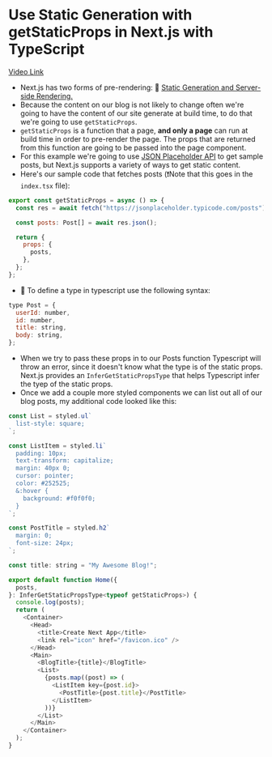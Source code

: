 # Use Static Generation with getStaticProps in Next.js with TypeScript

[Video Link](https://egghead.io/lessons/next-js-use-static-generation-with-getstaticprops-in-next-js-with-typescript?pl=build-a-blog-with-next-js-typescript-emotion-and-netlify-adcc)

- Next.js has two forms of pre-rendering: 📜 [Static Generation and Server-side Rendering.](https://nextjs.org/docs/basic-features/data-fetching)
- Because the content on our blog is not likely to change often we're going to have the content of our site generate at build time, to do that we're going to use `getStaticProps`.
- `getStaticProps` is a function that a page, **and only a page** can run at build time in order to pre-render the page. The props that are returned from this function are going to be passed into the page component.
- For this example we're going to use [JSON Placeholder API](https://jsonplaceholder.typicode.com/posts) to get sample posts, but Next.js supports a variety of ways to get static content.
- Here's our sample code that fetches posts (❗️Note that this goes in the `index.tsx` file):

```js
export const getStaticProps = async () => {
  const res = await fetch("https://jsonplaceholder.typicode.com/posts");

  const posts: Post[] = await res.json();

  return {
    props: {
      posts,
    },
  };
};
```

- 🧩 To define a type in typescript use the following syntax:

```js
type Post = {
  userId: number,
  id: number,
  title: string,
  body: string,
};
```

- When we try to pass these props in to our Posts function Typescript will throw an error, since it doesn't know what the type is of the static props. Next.js provides an `InferGetStaticPropsType` that helps Typescript infer the tyep of the static props.
- Once we add a couple more styled components we can list out all of our blog posts, my additional code looked like this:

```js
const List = styled.ul`
  list-style: square;
`;

const ListItem = styled.li`
  padding: 10px;
  text-transform: capitalize;
  margin: 40px 0;
  cursor: pointer;
  color: #252525;
  &:hover {
    background: #f0f0f0;
  }
`;

const PostTitle = styled.h2`
  margin: 0;
  font-size: 24px;
`;

const title: string = "My Awesome Blog!";

export default function Home({
  posts,
}: InferGetStaticPropsType<typeof getStaticProps>) {
  console.log(posts);
  return (
    <Container>
      <Head>
        <title>Create Next App</title>
        <link rel="icon" href="/favicon.ico" />
      </Head>
      <Main>
        <BlogTitle>{title}</BlogTitle>
        <List>
          {posts.map((post) => (
            <ListItem key={post.id}>
              <PostTitle>{post.title}</PostTitle>
            </ListItem>
          ))}
        </List>
      </Main>
    </Container>
  );
}
```
